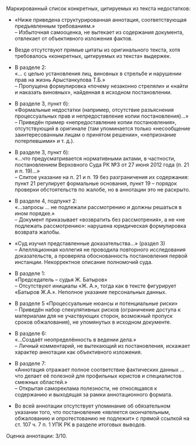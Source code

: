 Маркированный список конкретных, цитируемых из текста недостатков:

- «Ниже приведена структурированная аннотация, соответствующая предъявленным требованиям.»  
  – Избыточная самооценка, не вытекает из содержания документа, отвлекает от объективного изложения фактов.

- Везде отсутствуют прямые цитаты из оригинального текста, хотя требовалось «конкретных, цитируемых из текста» выдержек.

- В разделе 2:  
  «… с целью установления лиц, виновных в стрельбе и нарушении прав на жизнь Арыстанкулова Т.Б.»  
  – Пропущена формулировка «почему незаконно стреляли» и «найти и наказать виновных», найденная в исходном постановлении.

- В разделе 3, пункт б):  
  «Формальные недостатки (например, отсутствие разъяснения процессуальных прав и непредоставление копии постановления)…»  
  – Приведён пример «непредоставление копии постановления», отсутствующий в оригинале (там упоминается только «несообщение заинтересованным лицам о принятом решении», «непризнание потерпевшими» и т. д.).

- В разделе 3, пункт б):  
  «…что предусматривается нормативными актами, в частности, постановлением Верховного Суда РК №3 от 27 июня 2012 года (п. 21 и п. 19)…»  
  – Слитое указание на п. 21 и п. 19 без разграничения их содержания: пункт 21 регулирует формальные основания, пункт 19 – порядок проверки обстоятельств по жалобе, но в аннотации это не раскрыто.

- В разделе 4, подпункт 2:  
  «…запросы … не подлежали рассмотрению и должны решаться в ином порядке.»  
  – Документ приказывает «возвратить без рассмотрения», а не «не подлежать рассмотрению»: нарушена юридическая формулировка возврата жалобы.

- «Суд изучил представленные доказательства…» (раздел 3)  
  – Апелляционная коллегия не проводила повторного исследования доказательств, а проверяла обоснованность постановления первой инстанции. Некорректное описание полномочий суда.

- В разделе 1:  
  «Председатель – судья Ж. Батыров»  
  – Отсутствуют инициалы «Ж. А.», тогда как в тексте фигурирует «Батыров Ж.А.». Неполное указание персональных данных.

- В разделе 5 «Процессуальные нюансы и потенциальные риски»  
  – Приведён набор спекулятивных рисков (ограничение доступа к материалам для не участвующих сторон, возможный пропуск сроков обжалования), не упомянутых в исходном документе.

- В разделе 6:  
  «…Создаёт неопределённость в ведении дела.»  
  – Личный комментарий, не вытекающий из постановления, искажает характер аннотации как объективного изложения.

- В разделе 7:  
  «Аннотация отражает полное соответствие фактических данных … что делает её полезной для профильных юристов и специалистов смежных областей.»  
  – Открытая самореклама полезности, не относящаяся к содержанию и выходящая за рамки аннотационного формата.

- Во всей аннотации отсутствует упоминание об обязательном указании того, что постановление «является окончательным, обжалованию и опротестованию не подлежит» с прямой ссылкой на ст. 107 ч. 7 п. 1 УПК РК в разделе итоговых выводов.

Оценка аннотации: 3/10.
